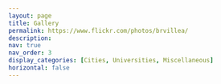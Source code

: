 ```yaml
---
layout: page
title: Gallery
permalink: https://www.flickr.com/photos/brvillea/
description: 
nav: true
nav_order: 3
display_categories: [Cities, Universities, Miscellaneous]
horizontal: false
---
```


